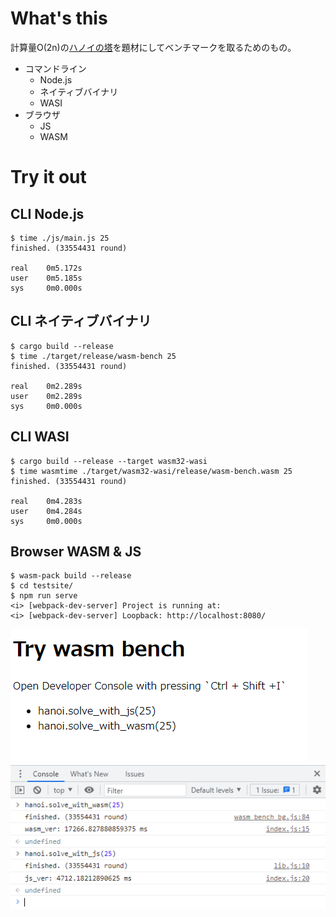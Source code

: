 # What's this

計算量O(2n)の[ハノイの塔](https://ja.wikipedia.org/wiki/%E3%83%8F%E3%83%8E%E3%82%A4%E3%81%AE%E5%A1%94)を題材にしてベンチマークを取るためのもの。
- コマンドライン
    - Node.js
    - ネイティブバイナリ
    - WASI
- ブラウザ
    - JS
    - WASM

# Try it out

## CLI Node.js
```shell
$ time ./js/main.js 25
finished. (33554431 round)

real    0m5.172s
user    0m5.185s
sys     0m0.000s
```

## CLI ネイティブバイナリ
```shell
$ cargo build --release
$ time ./target/release/wasm-bench 25
finished. (33554431 round)

real    0m2.289s
user    0m2.289s
sys     0m0.000s
```
## CLI WASI
```shell
$ cargo build --release --target wasm32-wasi
$ time wasmtime ./target/wasm32-wasi/release/wasm-bench.wasm 25 
finished. (33554431 round)

real    0m4.283s
user    0m4.284s
sys     0m0.000s
```

## Browser WASM & JS
```shell
$ wasm-pack build --release
$ cd testsite/
$ npm run serve
<i> [webpack-dev-server] Project is running at:
<i> [webpack-dev-server] Loopback: http://localhost:8080/
```
![](browser_wasm.png)
![](measure.png)
